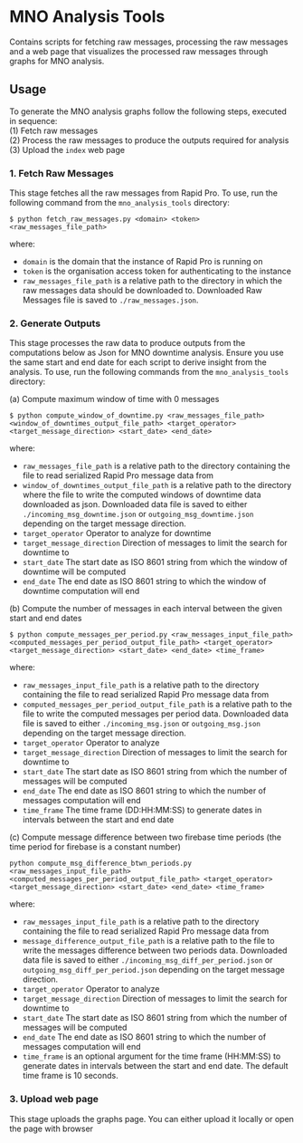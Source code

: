 # MNO Analysis Tools
Contains scripts for fetching raw messages, processing the raw messages and a web page that visualizes the processed raw messages through graphs for MNO analysis.

## Usage
To generate the MNO analysis graphs follow the following steps, executed in sequence:\
(1) Fetch raw messages\
(2) Process the raw messages to produce the outputs required for analysis\
(3) Upload the `index` web page

### 1. Fetch Raw Messages
This stage fetches all the raw messages from Rapid Pro.
To use, run the following command from the `mno_analysis_tools` directory: 

```
$ python fetch_raw_messages.py <domain> <token> <raw_messages_file_path>
```

where:
- `domain` is the domain that the instance of Rapid Pro is running on
- `token` is the organisation access token for authenticating to the instance
- `raw_messages_file_path`  is a relative path to the directory in which the raw messages data should be downloaded to. Downloaded Raw Messages file is saved to `./raw_messages.json`.

### 2. Generate Outputs
This stage processes the raw data to produce outputs from the computations below as Json for MNO downtime analysis.
Ensure you use the same start and end date for each script to derive insight from the analysis.
To use, run the following commands from the `mno_analysis_tools` directory:

(a) Compute maximum window of time with 0 messages
```
$ python compute_window_of_downtime.py <raw_messages_file_path> <window_of_downtimes_output_file_path> <target_operator> <target_message_direction> <start_date> <end_date>
```

where:
- `raw_messages_file_path` is a relative path to the directory containing the file to read serialized Rapid Pro message data from
- `window_of_downtimes_output_file_path` is a relative path to the directory where the file to write the computed windows of downtime data downloaded as json. Downloaded data file is saved to either `./incoming_msg_downtime.json` or `outgoing_msg_downtime.json` depending on the target message direction. 
- `target_operator` Operator to analyze for downtime
- `target_message_direction` Direction of messages to limit the search for downtime to
- `start_date` The start date as ISO 8601 string from which the window of downtime will be computed
- `end_date` The end date as ISO 8601 string to which the window of downtime computation will end 

(b) Compute the number of messages in each interval between the given start and end dates
```
$ python compute_messages_per_period.py <raw_messages_input_file_path> <computed_messages_per_period_output_file_path> <target_operator> <target_message_direction> <start_date> <end_date> <time_frame>
```

where:
- `raw_messages_input_file_path` is a relative path to the directory containing the file to read serialized Rapid Pro message data from
- `computed_messages_per_period_output_file_path` is a relative path to the file to write the computed messages per period data. Downloaded data file is saved to either `./incoming_msg.json` or `outgoing_msg.json` depending on the target message direction.
- `target_operator` Operator to analyze
- `target_message_direction` Direction of messages to limit the search for downtime to
- `start_date` The start date as ISO 8601 string from which the number of messages will be computed
- `end_date` The end date as ISO 8601 string to which the number of messages computation will end 
- `time_frame` The time frame (DD:HH:MM:SS) to generate dates in intervals between the start and end date

(c) Compute message difference between two firebase time periods (the time period for firebase is a constant number)
```
python compute_msg_difference_btwn_periods.py <raw_messages_input_file_path> <computed_messages_per_period_output_file_path> <target_operator> <target_message_direction> <start_date> <end_date> <time_frame>
```

where:
- `raw_messages_input_file_path` is a relative path to the directory containing the file to read serialized Rapid Pro message data from
- `message_difference_output_file_path` is a relative path to the file to write the messages difference between two periods data. Downloaded data file is saved to either `./incoming_msg_diff_per_period.json` or `outgoing_msg_diff_per_period.json` depending on the target message direction.
- `target_operator` Operator to analyze
- `target_message_direction` Direction of messages to limit the search for downtime to
- `start_date` The start date as ISO 8601 string from which the number of messages will be computed
- `end_date` The end date as ISO 8601 string to which the number of messages computation will end
- `time_frame` is an optional argument for the time frame (HH:MM:SS) to generate dates in intervals between the start and end date. The default time frame is 10 seconds.

### 3. Upload web page
This stage uploads the graphs page. You can either upload it locally or open the page with browser





